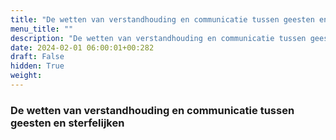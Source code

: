 ```yaml
---
title: "De wetten van verstandhouding en communicatie tussen geesten en sterfelijken"
menu_title: ""
description: "De wetten van verstandhouding en communicatie tussen geesten en sterfelijken"
date: 2024-02-01 06:00:01+00:282
draft: False
hidden: True
weight:
---
```

### De wetten van verstandhouding en communicatie tussen geesten en sterfelijken
